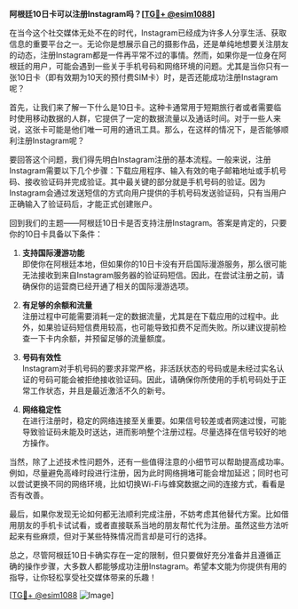 **阿根廷10日卡可以注册Instagram吗？[[TG💪+ @esim1088](https://t.me/s/esim1088)]**

在当今这个社交媒体无处不在的时代，Instagram已经成为许多人分享生活、获取信息的重要平台之一。无论你是想展示自己的摄影作品，还是单纯地想要关注朋友的动态，注册Instagram都是一件再平常不过的事情。然而，如果你是一位身在阿根廷的用户，可能会遇到一些关于手机号码和网络环境的问题。尤其是当你只有一张10日卡（即有效期为10天的预付费SIM卡）时，是否还能成功注册Instagram呢？

首先，让我们来了解一下什么是10日卡。这种卡通常用于短期旅行者或者需要临时使用移动数据的人群，它提供了一定的数据流量以及通话时间。对于一些人来说，这张卡可能是他们唯一可用的通讯工具。那么，在这样的情况下，是否能够顺利注册Instagram呢？

要回答这个问题，我们得先明白Instagram注册的基本流程。一般来说，注册Instagram需要以下几个步骤：下载应用程序、输入有效的电子邮箱地址或手机号码、接收验证码并完成验证。其中最关键的部分就是手机号码的验证。因为Instagram会通过发送短信的方式向用户提供的手机号码发送验证码，只有当用户正确输入了验证码后，才能正式创建账户。

回到我们的主题——阿根廷10日卡是否支持注册Instagram。答案是肯定的，只要你的10日卡具备以下条件：

1. **支持国际漫游功能**  
   即使你在阿根廷本地，但如果你的10日卡没有开启国际漫游服务，那么很可能无法接收到来自Instagram服务器的验证码短信。因此，在尝试注册之前，请确保你的运营商已经开通了相关的国际漫游选项。

2. **有足够的余额和流量**  
   注册过程中可能需要消耗一定的数据流量，尤其是在下载应用的过程中。此外，如果验证码短信费用较高，也可能导致扣费不足而失败。所以建议提前检查一下卡内余额，并预留足够的流量额度。

3. **号码有效性**  
   Instagram对手机号码的要求非常严格，非活跃状态的号码或是未经过实名认证的号码可能会被拒绝接收验证码。因此，请确保你所使用的手机号码处于正常工作状态，并且是最近激活不久的新号。

4. **网络稳定性**  
   在进行注册时，稳定的网络连接至关重要。如果信号较差或者网速过慢，可能导致验证码未能及时送达，进而影响整个注册过程。尽量选择在信号较好的地方操作。

当然，除了上述技术性问题外，还有一些值得注意的小细节可以帮助提高成功率。例如，尽量避免高峰时段进行注册，因为此时网络拥堵可能会增加延迟；同时也可以尝试更换不同的网络环境，比如切换Wi-Fi与蜂窝数据之间的连接方式，看看是否有改善。

最后，如果你发现无论如何都无法顺利完成注册，不妨考虑其他替代方案。比如借用朋友的手机卡试试看，或者直接联系当地的朋友帮忙代为注册。虽然这些方法听起来有些麻烦，但对于某些特殊情况而言却是可行的选择。

总之，尽管阿根廷10日卡确实存在一定的限制，但只要做好充分准备并且遵循正确的操作步骤，大多数人都能够成功注册Instagram。希望本文能为你提供有用的指导，让你轻松享受社交媒体带来的乐趣！

[[TG💪+ @esim1088](https://t.me/s/esim1088) ![Image](https://i.postimg.cc/4NQfJmqS/Snipaste-2025-05-13-00-14-12.png)]